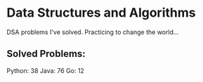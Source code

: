 # Data Structures and Algorithms
DSA problems I've solved. Practicing to change the world...

## Solved Problems:
Python: 38
Java: 76
Go: 12

